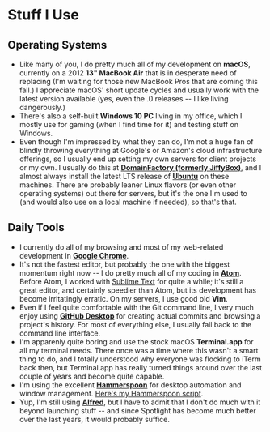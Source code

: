 ---
---

# Stuff I Use

## Operating Systems

- Like many of you, I do pretty much all of my development on **macOS**, currently on a 2012 **13" MacBook Air** that is in desperate need of replacing (I'm waiting for those new MacBook Pros that are coming this fall.) I appreciate macOS' short update cycles and usually work with the latest version available (yes, even the .0 releases -- I like living dangerously.)
- There's also a self-built **Windows 10 PC** living in my office, which I mostly use for gaming (when I find time for it) and testing stuff on Windows.
- Even though I'm impressed by what they can do, I'm not a huge fan of blindly throwing everything at Google's or Amazon's cloud infrastructure offerings, so I usually end up setting my own servers for client projects or my own. I usually do this at **[DomainFactory (formerly JiffyBox)](https://www.df.eu/de/cloud-hosting/)**, and I almost always install the latest LTS release of **[Ubuntu](https://www.ubuntu.com/)** on these machines. There are probably leaner Linux flavors (or even other operating systems) out there for servers, but it's the one I'm used to (and would also use on a local machine if needed), so that's that.

## Daily Tools

- I currently do all of my browsing and most of my web-related development in **[Google Chrome](https://www.google.com/chrome/)**.
- It's not the fastest editor, but probably the one with the biggest momentum right now -- I do pretty much all of my coding in **[Atom](https://atom.io/)**. Before Atom, I worked with [Sublime Text](https://www.sublimetext.com/3dev) for quite a while; it's still a great editor, and certainly speedier than Atom, but its development has become irritatingly erratic. On my servers, I use good old **Vim**.
- Even if I feel quite comfortable with the Git command line, I very much enjoy using **[GitHub Desktop](https://desktop.github.com/)** for creating actual commits and browsing a project's history. For most of everything else, I usually fall back to the command line interface.
- I'm apparenly quite boring and use the stock macOS **Terminal.app** for all my terminal needs. There once was a time where this wasn't a smart thing to do, and I totally understood why everyone was flocking to iTerm back then, but Terminal.app has really turned things around over the last couple of years and become quite capable.
- I'm using the excellent **[Hammerspoon](http://www.hammerspoon.org/)** for desktop automation and window management. [Here's my Hammerspoon script](https://github.com/hmans/homedir/blob/master/.hammerspoon/init.lua).
- Yup, I'm still using **[Alfred](https://www.alfredapp.com/)**, but I have to admit that I don't do much with it beyond launching stuff -- and since Spotlight has become much better over the last years, it would probably suffice.
